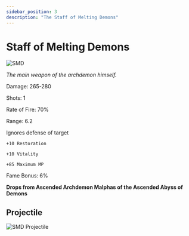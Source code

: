 ```yaml
---
sidebar_position: 3
description: "The Staff of Melting Demons"
---
```


# Staff of Melting Demons

![SMD](https://vwiki.valorserver.com/api/item/picture/staff%20of%20melting%20demons)

<i>The main weapon of the archdemon himself.</i>

Damage: 265-280

Shots: 1

Rate of Fire: 70%

Range: 6.2

Ignores defense of target

    +10 Restoration
    
    +10 Vitality
    
    +85 Maximum MP

Fame Bonus: 6%

**Drops from Ascended Archdemon Malphas of the Ascended Abyss of Demons**

## Projectile

![SMD Projectile](https://user-images.githubusercontent.com/106563707/178049729-db180b87-0871-47fb-9a5f-fe52bbc95d42.png)
